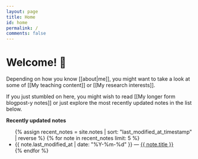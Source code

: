 ```yaml
---
layout: page
title: Home
id: home
permalink: /
comments: false
---
```


# Welcome! 🌱

<div class="welcome-block">
  Depending on how you know [[about|me]], you might want to take a look at some of <span class="internal-link">[[My teaching content]]</span> or <span class="internal-link">[[My research interests]]</span>.
  
  If you just stumbled on here, you might wish to read <span class="internal-link">[[My longer form blogpost-y notes]]</span> or just explore the most recently updated notes in the list below.
</div>

<strong>Recently updated notes</strong>

<ul>
  {% assign recent_notes = site.notes | sort: "last_modified_at_timestamp" | reverse %}
  {% for note in recent_notes limit: 5 %}
    <li>
      {{ note.last_modified_at | date: "%Y-%m-%d" }} — <a class="internal-link" href="{{ site.baseurl }}{{ note.url }}">{{ note.title }}</a>
    </li>
  {% endfor %}
</ul>
